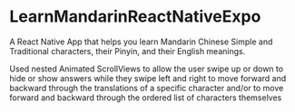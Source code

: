 # LearnMandarinReactNativeExpo

A React Native App that helps you learn Mandarin Chinese Simple and Traditional characters, their Pinyin, and their English meanings.

Used nested Animated ScrollViews to allow the user swipe up or down to hide or show answers while they swipe left and right to move forward and backward through the translations of a specific character and/or to move forward and backward through the ordered list of characters themselves
